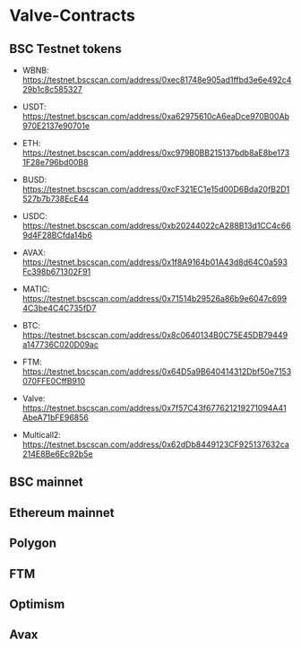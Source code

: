 # Valve-Contracts

## BSC Testnet tokens

- WBNB: https://testnet.bscscan.com/address/0xec81748e905ad1ffbd3e6e492c429b1c8c585327
- USDT: https://testnet.bscscan.com/address/0xa62975610cA6eaDce970B00Ab970E2137e90701e
- ETH: https://testnet.bscscan.com/address/0xc979B0BB215137bdb8aE8be1731F28e796bd00B8
- BUSD: https://testnet.bscscan.com/address/0xcF321EC1e15d00D6Bda20fB2D1527b7b738EcE44
- USDC: https://testnet.bscscan.com/address/0xb20244022cA288B13d1CC4c669d4F28BCfda14b6
- AVAX: https://testnet.bscscan.com/address/0x1f8A9164b01A43d8d64C0a593Fc398b671302F91
- MATIC: https://testnet.bscscan.com/address/0x71514b29526a86b9e6047c6994C3be4C4C735fD7
- BTC: https://testnet.bscscan.com/address/0x8c0640134B0C75E45DB79449a147736C020D09ac
- FTM: https://testnet.bscscan.com/address/0x64D5a9B640414312Dbf50e7153070FFE0CffB910

- Valve: https://testnet.bscscan.com/address/0x7f57C43f677621219271094A41AbeA71bFE96856
- Multicall2: https://testnet.bscscan.com/address/0x62dDb8449123CF925137632ca214E8Be6Ec92b5e

## BSC mainnet

## Ethereum mainnet

## Polygon

## FTM

## Optimism

## Avax
